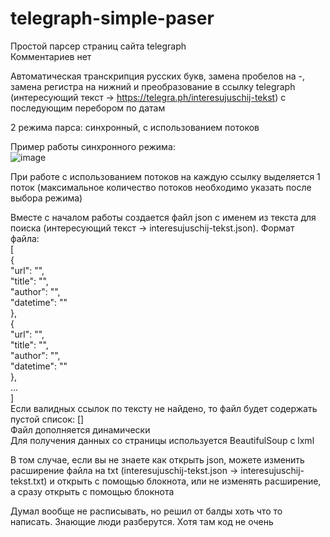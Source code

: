 # telegraph-simple-paser

Простой парсер страниц сайта telegraph  
Комментариев нет  

Автоматическая транскрипция русских букв, замена пробелов на -, замена регистра на нижний и преобразование в ссылку telegraph (интересующий текст -> https://telegra.ph/interesujuschij-tekst) с последующим перебором по датам  

2 режима парса: синхронный, с использованием потоков  

Пример работы синхронного режима:  
![image](https://user-images.githubusercontent.com/90724356/229456684-aec9770d-b209-4d60-a19a-16e62cf2225d.png)  

При работе с использованием потоков на каждую ссылку выделяется 1 поток (максимальное количество потоков необходимо указать после выбора режима)  

Вместе с началом работы создается файл json с именем из текста для поиска (интересующий текст -> interesujuschij-tekst.json). Формат файла:  
[  
  {  
    "url": "",  
    "title": "",  
    "author": "",  
    "datetime": ""  
  },  
  {  
    "url": "",  
    "title": "",  
    "author": "",  
    "datetime": ""  
  },  
  ...  
]  
Если валидных ссылок по тексту не найдено, то файл будет содержать пустой список: []  
Файл дополняется динамически  
Для получения данных со страницы используется BeautifulSoup c lxml  

В том случае, если вы не знаете как открыть json, можете изменить расширение файла на txt (interesujuschij-tekst.json -> interesujuschij-tekst.txt) и открыть с помощью блокнота, или не изменять расширение, а сразу открыть с помощью блокнота  

Думал вообще не расписывать, но решил от балды хоть что то написать. Знающие люди разберутся. Хотя там код не очень
